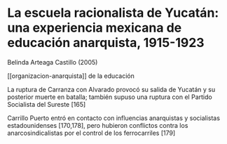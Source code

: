 # La escuela racionalista de Yucatán: una experiencia mexicana de educación anarquista, 1915-1923
Belinda Arteaga Castillo (2005)

[[organizacion-anarquista]] de la educación

La ruptura de Carranza con Alvarado provocó su salida de Yucatán y su posterior muerte en batalla; también supuso una ruptura con el Partido Socialista del Sureste [165]

Carrillo Puerto entró en contacto con influencias anarquistas y socialistas estadounidenses [170,178], pero hubieron conflictos contra los anarcosindicalistas por el control de los ferrocarriles [179]
